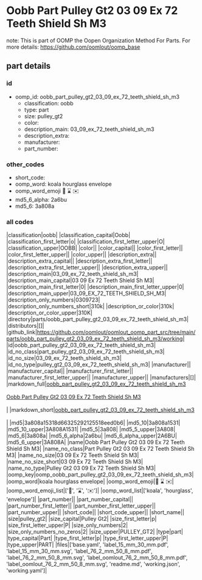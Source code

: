 # Oobb Part Pulley Gt2 03 09 Ex 72 Teeth Shield Sh M3  

note: This is part of OOMP the Oopen Organization Method For Parts. For more details: https://github.com/oomlout/oomp_base

##  part details





### id
* oomp_id: oobb_part_pulley_gt2_03_09_ex_72_teeth_shield_sh_m3
  * classification: oobb
  * type: part
  * size: pulley_gt2
  * color: 
  * description_main: 03_09_ex_72_teeth_shield_sh_m3
  * description_extra: 
  * manufacturer: 
  * part_number: 

### other_codes
* short_code: 
* oomp_word: koala hourglass envelope
* oomp_word_emoji :koala: :hourglass: :envelope:
* md5_6_alpha: 2a6bu
* md5_6: 3a808a

### all codes 
|classification|oobb|
|classification_capital|Oobb|
|classification_first_letter|o|
|classification_first_letter_upper|O|
|classification_upper|OOBB|
|color||
|color_capital||
|color_first_letter||
|color_first_letter_upper||
|color_upper||
|description_extra||
|description_extra_capital||
|description_extra_first_letter||
|description_extra_first_letter_upper||
|description_extra_upper||
|description_main|03_09_ex_72_teeth_shield_sh_m3|
|description_main_capital|03 09 Ex 72 Teeth Shield Sh M3|
|description_main_first_letter|0|
|description_main_first_letter_upper|0|
|description_main_upper|03_09_EX_72_TEETH_SHIELD_SH_M3|
|description_only_numbers|0309723|
|description_only_numbers_short|310k|
|description_or_color|310k|
|description_or_color_upper|310K|
|directory|parts/oobb_part_pulley_gt2_03_09_ex_72_teeth_shield_sh_m3|
|distributors|[]|
|github_link|https://github.com/oomlout/oomlout_oomp_part_src/tree/main/parts/oobb_part_pulley_gt2_03_09_ex_72_teeth_shield_sh_m3/working|
|id|oobb_part_pulley_gt2_03_09_ex_72_teeth_shield_sh_m3|
|id_no_class|part_pulley_gt2_03_09_ex_72_teeth_shield_sh_m3|
|id_no_size|03_09_ex_72_teeth_shield_sh_m3|
|id_no_type|pulley_gt2_03_09_ex_72_teeth_shield_sh_m3|
|manufacturer||
|manufacturer_capital||
|manufacturer_first_letter||
|manufacturer_first_letter_upper||
|manufacturer_upper||
|manufacturers|[]|
|markdown_full|[oobb_part_pulley_gt2_03_09_ex_72_teeth_shield_sh_m3](https://github.com/oomlout/oomlout_oomp_part_src/tree/main/parts/oobb_part_pulley_gt2_03_09_ex_72_teeth_shield_sh_m3/working)<br>[](https://github.com/oomlout/oomlout_oomp_part_src/tree/main/parts/oobb_part_pulley_gt2_03_09_ex_72_teeth_shield_sh_m3/working)<br>[Oobb Part Pulley Gt2 03 09 Ex 72 Teeth Shield Sh M3](https://github.com/oomlout/oomlout_oomp_part_src/tree/main/parts/oobb_part_pulley_gt2_03_09_ex_72_teeth_shield_sh_m3/working)<br><br>|
|markdown_short|[oobb_part_pulley_gt2_03_09_ex_72_teeth_shield_sh_m3](https://github.com/oomlout/oomlout_oomp_part_src/tree/main/parts/oobb_part_pulley_gt2_03_09_ex_72_teeth_shield_sh_m3/working)<br><br>|
|md5|3a808a15318d66325292125518eed0b6|
|md5_10|3a808a1531|
|md5_10_upper|3A808A1531|
|md5_5|3a808|
|md5_5_upper|3A808|
|md5_6|3a808a|
|md5_6_alpha|2a6bu|
|md5_6_alpha_upper|2A6BU|
|md5_6_upper|3A808A|
|name|Oobb Part Pulley Gt2 03 09 Ex 72 Teeth Shield Sh M3|
|name_no_class|Part Pulley Gt2 03 09 Ex 72 Teeth Shield Sh M3|
|name_no_size|03 09 Ex 72 Teeth Shield Sh M3|
|name_no_size_short|03 09 Ex 72 Teeth Shield Sh M3|
|name_no_type|Pulley Gt2 03 09 Ex 72 Teeth Shield Sh M3|
|oomp_key|oomp_oobb_part_pulley_gt2_03_09_ex_72_teeth_shield_sh_m3|
|oomp_word|koala hourglass envelope|
|oomp_word_emoji|:koala: :hourglass: :envelope:|
|oomp_word_emoji_list|[':koala:', ':hourglass:', ':envelope:']|
|oomp_word_list|['koala', 'hourglass', 'envelope']|
|part_number||
|part_number_capital||
|part_number_first_letter||
|part_number_first_letter_upper||
|part_number_upper||
|short_code||
|short_code_upper||
|short_name||
|size|pulley_gt2|
|size_capital|Pulley Gt2|
|size_first_letter|p|
|size_first_letter_upper|P|
|size_only_numbers|2|
|size_only_numbers_no_zeros|2|
|size_upper|PULLEY_GT2|
|type|part|
|type_capital|Part|
|type_first_letter|p|
|type_first_letter_upper|P|
|type_upper|PART|
|files|['base.yaml', 'label_15_mm_30_mm.pdf', 'label_15_mm_30_mm.svg', 'label_76_2_mm_50_8_mm.pdf', 'label_76_2_mm_50_8_mm.svg', 'label_oomlout_76_2_mm_50_8_mm.pdf', 'label_oomlout_76_2_mm_50_8_mm.svg', 'readme.md', 'working.json', 'working.yaml']|
